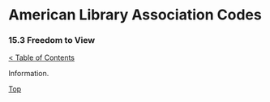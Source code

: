 [0]: ../README.md
[15.3]: freedom-to-read.md

# American Library Association Codes
### 15.3 Freedom to View
[< Table of Contents][0]

Information.

[Top][15.3]
